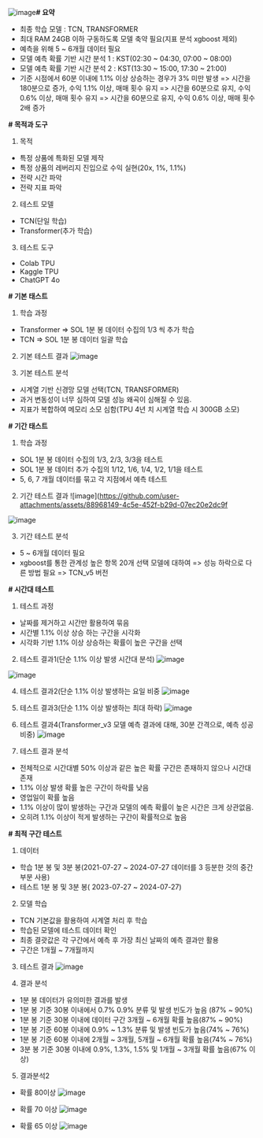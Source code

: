 ![image](https://github.com/user-attachments/assets/27770cbe-58ce-47b7-bada-575a307dd637)**# 요약**
- 최종 학습 모델 : TCN, TRANSFORMER
- 최대 RAM 24GB 이하 구동하도록 모델 축약 필요(지표 분석 xgboost 제외)
- 예측을 위해 5 ~ 6개월 데이터 필요
- 모델 예측 확률 기반 시간 분석 1 : KST(02:30 ~ 04:30, 07:00 ~ 08:00)
- 모델 예측 확률 기반 시간 분석 2 : KST(13:30 ~ 15:00, 17:30 ~ 21:00)
- 기준 시점에서 60분 이내에 1.1% 이상 상승하는 경우가 3% 미만 발생
  => 시간을 180분으로 증가, 수익 1.1% 이상, 매매 횟수 유지
  => 시간을 60분으로 유지, 수익 0.6% 이상, 매매 횟수 유지
  => 시간을 60분으로 유지, 수익 0.6% 이상, 매매 횟수 2배 증가


**# 목적과 도구**
1. 목적
- 특정 상품에 특화된 모델 제작
- 특정 상품의 레버리지 진입으로 수익 실현(20x, 1%, 1.1%)
- 전략 시간 파악
- 전략 지표 파악

2. 테스트 모델
- TCN(단일 학습)
- Transformer(추가 학습)

3. 테스트 도구
- Colab TPU
- Kaggle TPU
- ChatGPT 4o


**# 기본 태스트**
1. 학습 과정
- Transformer  => SOL 1분 봉 데이터 수집의 1/3 씩 추가 학습
- TCN  => SOL 1분 봉 데이터 일괄 학습

2. 기본 테스트 결과
![image](https://github.com/user-attachments/assets/a755dfc5-c0e4-421b-8c8e-09b6576c5feb)

3. 기본 테스트 분석
- 시계열 기반 신경망 모델 선택(TCN, TRANSFORMER)
- 과거 변동성이 너무 심하여 모델 성능 왜곡이 심해질 수 있음.
- 지표가 복합하여 메모리 소모 심함(TPU 4년 치 시계열 학습 시 300GB 소모)


**# 기간 태스트**
1. 학습 과정
- SOL 1분 봉 데이터 수집의 1/3, 2/3, 3/3을 테스트
- SOL 1분 봉 데이터 추가 수집의 1/12, 1/6, 1/4, 1/2, 1/1을 테스트
- 5, 6, 7 개월 데이터를 묶고 각 지점에서 예측 테스트 

2. 기간 테스트 결과
![image](https://github.com/user-attachments/assets/88968149-4c5e-452f-b29d-07ec20e2dc9f

![image](https://github.com/user-attachments/assets/0685530a-a426-414c-8390-6784c018322c)

3. 기간 테스트 분석
- 5 ~ 6개월 데이터 필요
- xgboost를 통한 관계성 높은 항목 20개 선택 모델에 대하여 => 성능 하락으로 다른 방법 필요 => TCN_v5 버전


**# 시간대 테스트**
1. 테스트 과정
- 날짜를 제거하고 시간만 활용하여 묶음
- 시간별 1.1% 이상 상승 하는 구간을 시각화
- 시각화 기반 1.1% 이상 상승하는 확률이 높은 구간을 선택

2. 테스트 결과1(단순 1.1% 이상 발생 시간대 분석)
![image](https://github.com/user-attachments/assets/c7a3e31d-c7f0-4778-b769-da1afa986504)

![image](https://github.com/user-attachments/assets/70d7cb67-a0f1-44f5-b6cb-1d97b8331187)

4. 테스트 결과2(단순 1.1% 이상 발생하는 요일 비중
![image](https://github.com/user-attachments/assets/c8c67305-3394-41d0-b09a-507e6ac9bf40)

5. 테스트 결과3(단순 1.1% 이상 발생하는 최대 하락)
![image](https://github.com/user-attachments/assets/57fdfa98-7c50-46aa-9331-49fce321c882)

6. 테스트 결과4(Transformer_v3 모델 예측 결과에 대해, 30분 간격으로, 예측 성공 비중)
![image](https://github.com/user-attachments/assets/ca898980-27a8-4d99-a5da-0d1f5b84ad09)

7. 테스트 결과 분석
- 전체적으로 시간대별 50% 이상과 같은 높은 확률 구간은 존재하지 않으나 시간대 존재
- 1.1% 이상 발생 확률 높은 구간이 하락률 낮음
- 영업일이 확률 높음
- 1.1% 이상이 많이 발생하는 구간과 모델의 예측 확률이 높은 시간은 크게 상관없음.
- 오히려 1.1% 이상이 적게 발생하는 구간이 확률적으로 높음

**# 최적 구간 테스트**
1. 데이터
- 학습 1분 봉 및 3분 봉(2021-07-27 ~ 2024-07-27 데이터를 3 등분한 것의 중간 부분 사용)
- 테스트 1분 봉 및 3분 봉( 2023-07-27 ~ 2024-07-27)

2. 모델 학습
- TCN 기본값을 활용하여 시계열 처리 후 학습
- 학습된 모델에 테스트 데이터 확인
- 최종 결괏값은 각 구간에서 예측 후 가장 최신 날짜의 예측 결과만 활용
- 구간은 1개월 ~ 7개월까지

3. 테스트 결과
![image](https://github.com/user-attachments/assets/13e280e3-534a-475c-b919-0767c6adc10c)

4. 결과 분석
- 1분 봉 데이터가 유의미한 결과를 발생
- 1분 봉 기준 30봉 이내에서 0.7% 0.9% 분류 및 발생 빈도가 높음 (87% ~ 90%)
- 1분 봉 기준 30봉 이내에 데이터 구간 3개월 ~ 6개월 확률 높음(87% ~ 90%)
- 1분 봉 기준 60봉 이내에 0.9% ~ 1.3% 분류 및 발생 빈도가 높음(74% ~ 76%)
- 1분 봉 기준 60봉 이내에 2개월 ~ 3개월, 5개월 ~ 6개월 확률 높음(74% ~ 76%)
- 3분 봉 기준 30봉 이내에 0.9%, 1.3%, 1.5% 및 1개월 ~ 3개월 확률 높음(67% 이상)

5. 결과분석2
- 확률 80이상
![image](https://github.com/user-attachments/assets/1b9e4d4b-fb0c-42cd-a9f3-3f6faec42efb)

- 확률 70 이상
![image](https://github.com/user-attachments/assets/f3b08c9f-6337-4bbd-8de3-7dd59d881b41)

- 확률 65 이상
![image](https://github.com/user-attachments/assets/10c93731-e0e9-4b22-8adb-d37ed64fd930)

